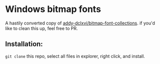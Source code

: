# Windows bitmap fonts
A hastily converted copy of [addy-dclxvi/bitmap-font-collections](https://github.com/addy-dclxvi/bitmap-font-collections).
if you'd like to clean this up, feel free to PR.

## Installation:
`git clone` this repo, select all files in explorer, right click, and install.